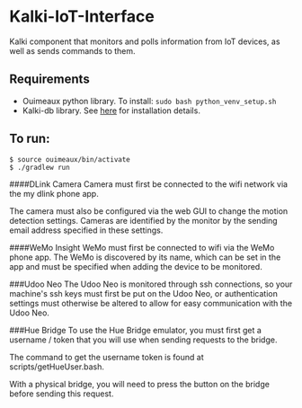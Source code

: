 # Kalki-IoT-Interface
Kalki component that monitors and polls information from IoT devices, as well as sends commands to them.

## Requirements
- Ouimeaux python library. To install: `sudo bash python_venv_setup.sh`
- Kalki-db library. See [here](https://github.com/SEI-TAS/kalki-db) for installation details.

## To run: 
```
$ source ouimeaux/bin/activate
$ ./gradlew run
```

####DLink Camera
Camera must first be connected to the wifi network via the my dlink phone app.

The camera must also be configured via the web GUI to change the motion detection settings. Cameras are identified by the monitor by the sending email address specified in these settings.


####WeMo Insight
WeMo must first be connected to wifi via the WeMo phone app.
The WeMo is discovered by its name, which can be set in the app and must be specified when adding the device to be monitored.

###Udoo Neo
The Udoo Neo is monitored through ssh connections, so your machine's ssh keys must first be put on the Udoo Neo, or authentication settings must otherwise be altered to allow for easy communication with the Udoo Neo.

###Hue Bridge
To use the Hue Bridge emulator, you must first get a username / token that you will use when sending requests to the bridge.

The command to get the username token is found at scripts/getHueUser.bash. 

With a physical bridge, you will need to press the button on the bridge before sending this request.
